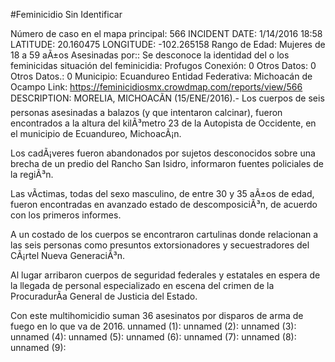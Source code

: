#Feminicidio Sin Identificar

Número de caso en el mapa principal: 566
INCIDENT DATE: 1/14/2016 18:58
LATITUDE: 20.160475
LONGITUDE: -102.265158
Rango de Edad: Mujeres de 18 a 59 aÃ±os
Asesinadas por:: Se desconoce la identidad del o los feminicidas
situación del feminicidia: Profugos
Conexión: 0
Otros Datos: 0
Otros Datos.: 0
Municipio: Ecuandureo
Entidad Federativa: Michoacán de Ocampo
Link: https://feminicidiosmx.crowdmap.com/reports/view/566
DESCRIPTION: MORELIA, MICHOACÃN (15/ENE/2016).- Los cuerpos de seis personas asesinadas a balazos (y que intentaron calcinar), fueron encontrados a la altura del kilÃ³metro 23 de la Autopista de Occidente, en el municipio de Ecuandureo, MichoacÃ¡n.

Los cadÃ¡veres fueron abandonados por sujetos desconocidos sobre una brecha de un predio del Rancho San Isidro, informaron fuentes policiales de la regiÃ³n.

Las vÃ­ctimas, todas del sexo masculino, de entre 30 y 35 aÃ±os de edad, fueron encontradas en avanzado estado de descomposiciÃ³n, de acuerdo con los primeros informes.

A un costado de los cuerpos se encontraron cartulinas donde relacionan a las seis personas como presuntos extorsionadores y secuestradores del CÃ¡rtel Nueva GeneraciÃ³n.

Al lugar arribaron cuerpos de seguridad federales y estatales en espera de la llegada de personal especializado en escena del crimen de la ProcuradurÃ­a General de Justicia del Estado.

Con este multihomicidio suman 36 asesinatos por disparos de arma de fuego en lo que va de 2016.
unnamed (1): 
unnamed (2): 
unnamed (3): 
unnamed (4): 
unnamed (5): 
unnamed (6): 
unnamed (7): 
unnamed (8): 
unnamed (9):
